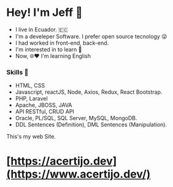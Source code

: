 # Hey! I'm Jeff 👋


-    I live in Ecuador. 🇪🇨
-    I'm a develeper Software. I prefer open source tecnology 😜
-    I had worked in front-end, back-end. 
-    I'm interested in to learn 👀
-    Now, 🌐❤️ I'm learning English 


### Skills 📌
-    HTML, CSS
-    Javascript, reactJS, Node, Axios, Redux, React Bootstrap.
-    PHP, Laravel
-    Apache, JBOSS, JAVA
-    API RESTful, CRUD API
-    Oracle, PL/SQL, SQL Server, MySQL, MongoDB.
-    DDL Sentences (Definition), DML Sentences (Manipulation).


This's my web Site.
# [https://acertijo.dev](https://www.acertijo.dev/)



<!---
jjmirandaa86/jjmirandaa86 is a ✨ special ✨ repository because its `README.md` (this file) appears on your GitHub profile.
You can click the Preview link to take a look at your changes.
--->
